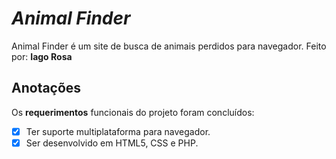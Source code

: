 # *Animal Finder*
Animal Finder é um site de busca de animais perdidos para navegador.
Feito por: **Iago Rosa**
## Anotações
Os **requerimentos** funcionais do projeto foram concluídos:

* [x] Ter suporte multiplataforma para navegador.
* [x] Ser desenvolvido em HTML5, CSS e PHP.